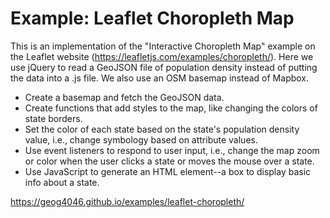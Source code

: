 # Example: Leaflet Choropleth Map
This is an implementation of the "Interactive Choropleth Map" example on the Leaflet website (https://leafletjs.com/examples/choropleth/). Here we use jQuery to read a GeoJSON file of population density instead of putting the data into a .js file. We also use an OSM basemap instead of Mapbox.
- Create a basemap and fetch the GeoJSON data.
- Create functions that add styles to the map, like changing the colors of state borders.
- Set the color of each state based on the state's population density value, i.e., change symbology based on attribute values.
- Use event listeners to respond to user input, i.e., change the map zoom or color when the user clicks a state or moves the mouse over a state.
- Use JavaScript to generate an HTML element--a box to display basic info about a state.

https://geog4046.github.io/examples/leaflet-choropleth/
